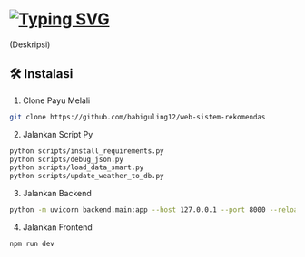 # [![Typing SVG](https://readme-typing-svg.herokuapp.com?size=22&color=FFFF&lines=Web+Sistem+Rekomendasi;Payu+Melali)](https://git.io/typing-svg)
(Deskripsi)
## 🛠️ Instalasi
1. Clone Payu Melali
```bash
git clone https://github.com/babiguling12/web-sistem-rekomendas
```
2. Jalankan Script Py
```bash
python scripts/install_requirements.py
python scripts/debug_json.py
python scripts/load_data_smart.py
python scripts/update_weather_to_db.py
```
3. Jalankan Backend
```bash
python -m uvicorn backend.main:app --host 127.0.0.1 --port 8000 --reload
```
4. Jalankan Frontend
```bash
npm run dev
```
